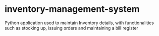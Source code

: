 # inventory-management-system
Python application used to maintain Inventory details, with functionalities such as stocking up, issuing orders and maintaining a bill register
